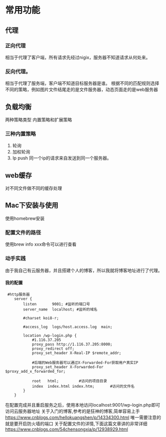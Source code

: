 # 常用功能
## 代理
### 正向代理
相当于代理了客户端，所有请求先经过nigix，服务器不知道请求从何处来。
### 反向代理。
相当于代理了服务端，客户端不知道目标服务器是谁。
根据不同的匹配规则选择不同的策略，例如图片文件结尾走的是文件服务器，动态页面走的是web服务器
## 负载均衡
两种策略类型 内置策略和扩展策略
### 三种内置策略
1. 轮询
2. 加权轮询
3. Ip push 同一个ip的请求来自发送到同一个服务器。
## web缓存
对不同文件做不同的缓存处理
## Mac下安装与使用
使用homebrew安装
### 配置文件的路径
使用brew info xxx命令可以进行查看
### 动手实践
由于我自己有云服务器，并且搭建个人的博客，所以我就将博客地址进行了代理。
#### 我的配置
```shell
 #http服务器
    server {
        listen       9001; #监听的端口号
        server_name  localhost; #监听的域名

        #charset koi8-r;

        #access_log  logs/host.access.log  main;

        location /wp-login.php {
            #1.116.37.205
            proxy_pass http://1.116.37.205:8000;
            proxy_redirect off;
            proxy_set_header X-Real-IP $remote_addr;
             
            #后端的Web服务器可以通过X-Forwarded-For获取用户真实IP
            proxy_set_header X-Forwarded-For $proxy_add_x_forwarded_for;
            
            root   html;         #访问的项目目录
            index  index.html index.htm;       #访问的文件名
        }
    }
```
在配置完成并且重启服务之后，使用本地访问localhost:9001/wp-login.php即可访问云服务器地址
关于入门的博客,参考的是狂神的博客,简单容易上手
https://www.cnblogs.com/hellokuangshen/p/14334300.html
唯一需要注意的就是要开启防火墙的端口
关于配置文件的详情,下面这篇文章讲的非常详细
https://www.cnblogs.com/54chensongxia/p/12938929.html
